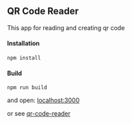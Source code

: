 ## QR Code Reader

This app for reading and creating qr code

#### Installation

```
npm install
```
#### Build
```
npm run build
```
and open: [localhost:3000](https://localhost:3000)

or see [qr-code-reader](https://ls-qr-code-reader.herokuapp.com/)